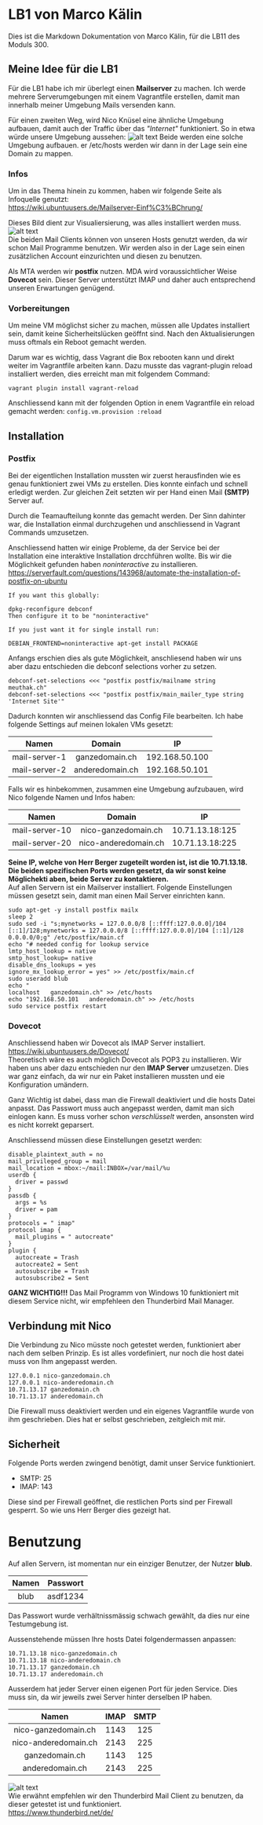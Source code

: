 # LB1 von Marco Kälin
Dies ist die Markdown Dokumentation von Marco Kälin, für die LB11 des Moduls 300.

## Meine Idee für die LB1
Für die LB1 habe ich mir überlegt einen **Mailserver** zu machen. Ich werde mehrere Serverumgebungen mit einem Vagrantfile erstellen, damit man innerhalb meiner Umgebung Mails versenden kann.

Für einen zweiten Weg, wird Nico Knüsel eine ähnliche Umgebung aufbauen, damit auch der Traffic über das *"Internet"* funktioniert.
So in etwa würde unsere Umgebung aussehen:
![alt text](https://thomas-leister.de/images/2016/04/21/mailserver-schema.png "Unser gewolltes Setup")
Beide werden eine solche Umgebung aufbauen. er /etc/hosts werden wir dann in der Lage sein eine Domain zu mappen.

### Infos
Um in das Thema hinein zu kommen, haben wir folgende Seite als Infoquelle genutzt:<br>
https://wiki.ubuntuusers.de/Mailserver-Einf%C3%BChrung/

Dieses Bild dient zur Visualiersierung, was alles installiert werden muss.
![alt text](https://media-cdn.ubuntu-de.org/wiki/attachments/19/30/mail_visual.png "Verbildlichung des gewollten Setups")<br>
Die beiden Mail Clients können von unseren Hosts genutzt werden, da wir schon Mail Programme benutzen. Wir werden also in der Lage sein einen zusätzlichen Account einzurichten und diesen zu benutzen.

Als MTA werden wir **postfix** nutzen. MDA wird voraussichtlicher Weise **Dovecot** sein. Dieser Server unterstützt IMAP und daher auch entsprechend unseren Erwartungen genügend.

### Vorbereitungen
Um meine VM möglichst sicher zu machen, müssen alle Updates installiert sein, damit keine Sicherheitslücken geöffnt sind. Nach den Aktualisierungen muss oftmals ein Reboot gemacht werden.

Darum war es wichtig, dass Vagrant die Box rebooten kann und direkt weiter im Vagrantfile arbeiten kann. Dazu musste das vagrant-plugin reload installiert werden, dies erreicht man mit folgendem Command:
```
vagrant plugin install vagrant-reload
```

Anschliessend kann mit der folgenden Option in enem Vagrantfile ein reload gemacht werden: `config.vm.provision :reload`

## Installation
### Postfix
Bei der eigentlichen Installation mussten wir zuerst herausfinden wie es genau funktioniert zwei VMs zu erstellen. Dies konnte einfach und schnell erledigt werden. Zur gleichen Zeit setzten wir per Hand einen Mail **(SMTP)** Server auf.

Durch die Teamaufteilung konnte das gemacht werden. Der Sinn dahinter war, die Installation einmal durchzugehen und anschliessend in Vagrant Commands umzusetzen.

Anschliessend hatten wir einige Probleme, da der Service bei der Installation eine interaktive Installation drcchführen wollte. Bis wir die Möglichkeit gefunden haben *noninteractive* zu installieren.
https://serverfault.com/questions/143968/automate-the-installation-of-postfix-on-ubuntu
```
If you want this globally:

dpkg-reconfigure debconf
Then configure it to be "noninteractive"

If you just want it for single install run:

DEBIAN_FRONTEND=noninteractive apt-get install PACKAGE
```

Anfangs erschien dies als gute Möglichkeit, anschliesend haben wir uns aber dazu entschieden die debconf selections vorher zu setzen.<br>
```
debconf-set-selections <<< "postfix postfix/mailname string meuthak.ch"
debconf-set-selections <<< "postfix postfix/main_mailer_type string 'Internet Site'"
```
Dadurch konnten wir anschliessend das Config File bearbeiten. Ich habe folgende Settings auf meinen lokalen VMs gesetzt:<br>

| Namen        | Domain          | IP  |
| :-------------:|:-------------:|:-----:|
| mail-server-1      | ganzedomain.ch | 192.168.50.100 |
| mail-server-2      | anderedomain.ch      | 192.168.50.101 |
Falls wir es hinbekommen, zusammen eine Umgebung aufzubauen, wird Nico folgende Namen und Infos haben:

| Namen        | Domain          | IP  |
| :-------------:|:-------------:|:-----:|
| mail-server-10      | nico-ganzedomain.ch | 10.71.13.18:125 |
| mail-server-20      | nico-anderedomain.ch      | 10.71.13.18:225 |
**Seine IP, welche von Herr Berger zugeteilt worden ist, ist die 10.71.13.18. Die beiden spezifischen Ports werden gesetzt, da wir sonst keine Möglichekti aben, beide Server zu kontaktieren.**<br>
Auf allen Servern ist ein Mailserver installiert. Folgende Einstellungen müssen gesetzt sein, damit man einen Mail Server einrichten kann.
````
sudo apt-get -y install postfix mailx
sleep 2
sudo sed -i "s;mynetworks = 127.0.0.0/8 [::ffff:127.0.0.0]/104 [::1]/128;mynetworks = 127.0.0.0/8 [::ffff:127.0.0.0]/104 [::1]/128 0.0.0.0/0;g" /etc/postfix/main.cf
echo "# needed config for lookup service
lmtp_host_lookup = native
smtp_host_lookup= native
disable_dns_lookups = yes
ignore_mx_lookup_error = yes" >> /etc/postfix/main.cf
sudo useradd blub
echo "
localhost   ganzedomain.ch" >> /etc/hosts
echo "192.168.50.101   anderedomain.ch" >> /etc/hosts
sudo service postfix restart
````
### Dovecot
Anschliessend haben wir Dovecot als IMAP Server installiert.
https://wiki.ubuntuusers.de/Dovecot/<br>
Theoretisch wäre es auch möglich Dovecot als POP3 zu installieren. Wir haben uns aber dazu entschieden nur den **IMAP Server** umzusetzen. Dies war ganz einfach, da wir nur ein Paket installieren mussten und eie Konfiguration umändern.

Ganz Wichtig ist dabei, dass man die Firewall deaktiviert und die hosts Datei anpasst. Das Passwort muss auch angepasst werden, damit man sich einlogen kann. Es muss vorher schon *verschlüsselt* werden, ansonsten wird es nicht korrekt geparsert.

Anschliessend müssen diese Einstellungen gesetzt werden:
````
disable_plaintext_auth = no
mail_privileged_group = mail
mail_location = mbox:~/mail:INBOX=/var/mail/%u
userdb {
  driver = passwd
}
passdb {
  args = %s
  driver = pam
}
protocols = " imap"
protocol imap {
  mail_plugins = " autocreate"
}
plugin {
  autocreate = Trash
  autocreate2 = Sent
  autosubscribe = Trash
  autosubscribe2 = Sent
````

**GANZ WICHTIG!!!**
Das Mail Programm von Windows 10 funktioniert mit diesem Service nicht, wir empfehleen den Thunderbird Mail Manager.

## Verbindung mit Nico
Die Verbindung zu Nico müsste noch getestet werden, funktioniert aber nach dem selben Prinzip. Es ist alles vordefiniert, nur noch die host datei muss von Ihm angepasst werden.
````
127.0.0.1 nico-ganzedomain.ch
127.0.0.1 nico-anderedomain.ch
10.71.13.17 ganzedomain.ch
10.71.13.17 anderedomain.ch
````
Die Firewall muss deaktiviert werden und ein eigenes Vagrantfile wurde von ihm geschrieben. Dies hat er selbst geschrieben, zeitgleich mit mir.
## Sicherheit
Folgende Ports werden zwingend benötigt, damit unser Service funktioniert.
* SMTP: 25
* IMAP: 143

Diese sind per Firewall geöffnet, die restlichen Ports sind per Firewall gesperrt. So wie uns Herr Berger dies gezeigt hat.

# Benutzung
Auf allen Servern, ist momentan nur ein einziger Benutzer, der Nutzer **blub**.

| Namen        | Passwort      |
| :-------------:|:-------------:|
| blub     | asdf1234 |

Das Passwort wurde verhältnissmässig schwach gewählt, da dies nur eine Testumgebung ist.

Aussenstehende müssen Ihre hosts Datei folgendermassen anpassen:
````
10.71.13.18 nico-ganzedomain.ch
10.71.13.18 nico-anderedomain.ch
10.71.13.17 ganzedomain.ch
10.71.13.17 anderedomain.ch
````
Ausserdem hat jeder Server einen eigenen Port für jeden Service. Dies muss sin, da wir jeweils zwei Server hinter derselben IP haben.

| Namen        | IMAP          | SMTP  |
| :-------------:|:-------------:|:-----:|
|nico-ganzedomain.ch|1143|125|
|nico-anderedomain.ch|2143|225|
|ganzedomain.ch|1143|125|
|anderedomain.ch|2143|225|

![alt text](https://www.thunderbird.net/media/img/thunderbird/landing/wordmark.png "Der Thunderbird Mail Client")<br>
Wie erwähnt empfehlen wir den Thunderbird Mail Client zu benutzen, da dieser getestet ist und funktioniert.<br>
https://www.thunderbird.net/de/
